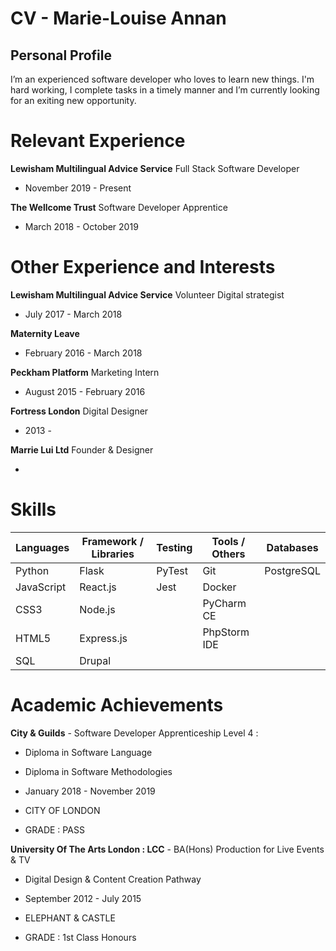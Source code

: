 # CV - Marie-Louise Annan

## Personal Profile

I’m an experienced software developer who loves to learn new things. I'm hard working, I complete tasks in a timely manner and I’m currently looking for an exiting new opportunity.

# Relevant Experience

**Lewisham Multilingual Advice Service** Full Stack Software Developer

- November 2019 - Present

**The Wellcome Trust** Software Developer Apprentice

- March 2018 - October 2019

# Other Experience and Interests

**Lewisham Multilingual Advice Service** Volunteer Digital strategist

- July 2017 - March 2018

**Maternity Leave**

- February 2016 - March 2018

**Peckham Platform** Marketing Intern

- August 2015 - February 2016

**Fortress London** Digital Designer

- 2013 - 

**Marrie Lui Ltd** Founder & Designer

- 

# Skills

| Languages  | Framework / Libraries  | Testing  | Tools / Others  | Databases  |
|---|---|---|---|---|
| Python   | Flask  | PyTest  | Git  |  PostgreSQL |
| JavaScript  | React.js  | Jest  | Docker  |   |
| CSS3  | Node.js  |   |PyCharm CE   |   | 
| HTML5  | Express.js  |   |  PhpStorm IDE |   |
| SQL  | Drupal  |   |   |   |


# Academic Achievements

**City & Guilds** - Software Developer Apprenticeship Level 4 :
- Diploma in Software Language
- Diploma in Software Methodologies

- January 2018 - November 2019
- CITY OF LONDON
- GRADE : PASS


**University Of The Arts London : LCC** -  BA(Hons) Production for Live Events & TV
- Digital Design & Content Creation Pathway

- September 2012 - July 2015
- ELEPHANT & CASTLE
- GRADE : 1st Class Honours


